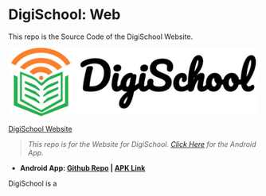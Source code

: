 # DigiSchool: Web

This repo is the Source Code of the DigiSchool Website.


[![Logo](./logo2.png)](https://dipamsen.github.io/DigiSchool-Web/)


[DigiSchool Website](https://dipamsen.github.io/DigiSchool-Web/)

> *This repo is for the Website for DigiSchool. [Click Here](https://github.com/dipamsen/DigiSchool-App) for the Android App.*

- **Android App: [Github Repo]( https://github.com/dipamsen/DigiSchool-App ) | [APK Link](https://drive.google.com/drive/folders/16F14zIZ6pQgZ-JsOBIgZbXapbkh-F0ey?usp=sharing)**


DigiSchool is a 
